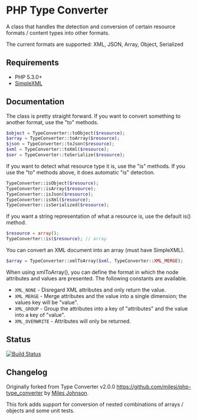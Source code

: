# PHP Type Converter

A class that handles the detection and conversion of certain resource formats / content types into other formats.

The current formats are supported: XML, JSON, Array, Object, Serialized

## Requirements

* PHP 5.3.0+
* [SimpleXML](http://php.net/manual/book.simplexml.php) 

## Documentation

The class is pretty straight forward. If you want to convert something to another format, use the "to" methods.

~~~php
$object = TypeConverter::toObject($resource);
$array = TypeConverter::toArray($resource);
$json = TypeConverter::toJson($resource);
$xml = TypeConverter::toXml($resource);
$ser = TypeConverter::toSerialize($resource);
~~~

If you want to detect what resource type it is, use the "is" methods.
If you use the "to" methods above, it does automatic "is" detection.

~~~php
TypeConverter::isObject($resource);
TypeConverter::isArray($resource);
TypeConverter::isJson($resource);
TypeConverter::isXml($resource);
TypeConverter::isSerialized($resource);
~~~

If you want a string representation of what a resource is, use the default is() method.

~~~php
$resource = array();
TypeConverter::is($resource); // array
~~~

You can convert an XML document into an array (must have SimpleXML).

~~~php
$array = TypeConverter::xmlToArray($xml, TypeConverter::XML_MERGE);
~~~

When using xmlToArray(), you can define the format in which the node attributes and values are presented. The following constants are available.

* `XML_NONE`  - Disregard XML attributes and only return the value.
* `XML_MERGE` - Merge attributes and the value into a single dimension; the values key will be "value".
* `XML_GROUP` - Group the attributes into a key of "attributes" and the value into a key of "value".
* `XML_OVERWRITE` - Attributes will only be returned.

## Status
[![Build Status](https://travis-ci.org/GaryJones/php-type-converter.png)](https://travis-ci.org/GaryJones/php-type-converter)

## Changelog
Originally forked from Type Converter v2.0.0 https://github.com/milesj/php-type_converter by [Miles Johnson](https://twitter.com/gearvOsh).

This fork adds support for conversion of nested combinations of arrays / objects and some unit tests.